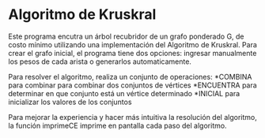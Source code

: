 # Algoritmo de Kruskral
Este programa encutra un árbol recubridor de un grafo ponderado G, de costo mínimo utilizando una implementación del Algoritmo de Kruskral.
Para crear el grafo inicial, el programa tiene dos opciones: ingresar manualmente los pesos de cada arista o generarlos automaticamente.

Para resolver el algoritmo, realiza un conjunto de operaciones:
*COMBINA para combinar para combinar dos conjuntos de vértices
*ENCUENTRA para determinar en que conjunto está un vértice determinado
*INICIAL para inicializar los valores de los conjuntos

Para mejorar la experiencia y hacer más intuitiva la resolución del algoritmo, la función imprimeCE imprime en pantalla cada paso del algoritmo.
